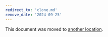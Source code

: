 ```yaml
---
redirect_to: 'clone.md'
remove_date: '2024-09-25'
---
```


<!-- markdownlint-disable -->

This document was moved to [another location](clone.md).

<!-- This redirect file can be deleted after <2024-09-25>. -->
<!-- Redirects that point to other docs in the same project expire in three months. -->
<!-- Redirects that point to docs in a different project or site (for example, link is not relative and starts with `https:`) expire in one year. -->
<!-- Before deletion, see: https://docs.gitlab.com/ee/development/documentation/redirects.html -->
